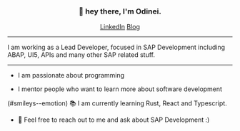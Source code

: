 <h3 align="center">👋 hey there, I'm Odinei.</h3>

<p align="center">
  <a href="https://www.linkedin.com/in/odinei/">LinkedIn</a>
  <a href="https://www.odinei.com.br">Blog</a>
</p>

---

I am working as a Lead Developer, focused in SAP Development including ABAP, UI5, APIs and many other SAP related stuff.

--- 

- I am passionate about programming
  
- I mentor people who want to learn more about software development

(#smileys--emotion) :books: I am currently learning Rust, React and Typescript.

- 💬 Feel free to reach out to me and ask about SAP Development :)
